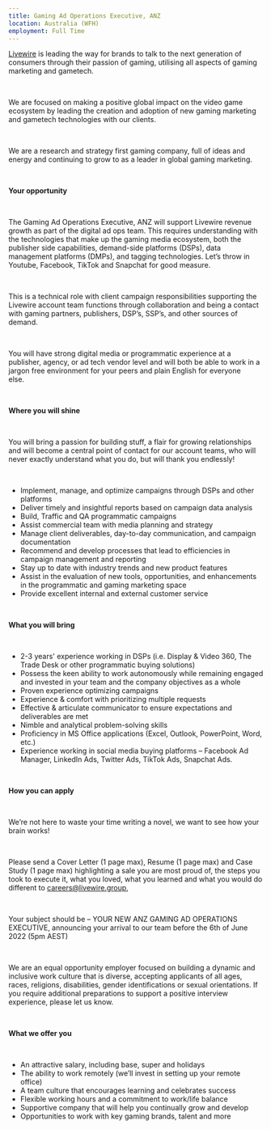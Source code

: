 ```yaml
---
title: Gaming Ad Operations Executive, ANZ
location: Australia (WFH)
employment: Full Time
---
```

[Livewire](https://livewire.group/) is leading the way for brands to talk to the next generation of consumers through their passion of gaming, utilising all aspects of gaming marketing and gametech. 

 

We are focused on making a positive global impact on the video game ecosystem by leading the creation and adoption of new gaming marketing and gametech technologies with our clients. 

 

We are a research and strategy first gaming company, full of ideas and energy and continuing to grow to as a leader in global gaming marketing.  

 

**Your opportunity** 

 

The Gaming Ad Operations Executive, ANZ will support Livewire revenue growth as part of the digital ad ops team. This requires understanding with the technologies that make up the gaming media ecosystem, both the publisher side capabilities, demand-side platforms (DSPs), data management platforms (DMPs), and tagging technologies. Let’s throw in Youtube, Facebook, TikTok and Snapchat for good measure. 

 

This is a technical role with client campaign responsibilities supporting the Livewire account team functions through collaboration and being a contact with gaming partners, publishers, DSP’s, SSP’s, and other sources of demand.  

 

You will have strong digital media or programmatic experience at a publisher, agency, or ad tech vendor level and will both be able to work in a jargon free environment for your peers and plain English for everyone else.   

  

**Where you will shine** 

 

You will bring a passion for building stuff, a flair for growing relationships and will become a central point of contact for our account teams, who will never exactly understand what you do, but will thank you endlessly!  

 

* Implement, manage, and optimize campaigns through DSPs and other platforms 
* Deliver timely and insightful reports based on campaign data analysis 
* Build, Traffic and QA programmatic campaigns 
* Assist commercial team with media planning and strategy 
* Manage client deliverables, day-to-day communication, and campaign documentation 
* Recommend and develop processes that lead to efficiencies in campaign management and reporting 
* Stay up to date with industry trends and new product features 
* Assist in the evaluation of new tools, opportunities, and enhancements in the programmatic and gaming marketing space 
* Provide excellent internal and external customer service 

 

**What you will bring** 

 

* 2-3 years' experience working in DSPs (i.e. Display & Video 360, The Trade Desk or other programmatic buying solutions) 
* Possess the keen ability to work autonomously while remaining engaged and invested in your team and the company objectives as a whole 
* Proven experience optimizing campaigns 
* Experience & comfort with prioritizing multiple requests 
* Effective & articulate communicator to ensure expectations and deliverables are met 
* Nimble and analytical problem-solving skills 
* Proficiency in MS Office applications (Excel, Outlook, PowerPoint, Word, etc.) 
* Experience working in social media buying platforms – Facebook Ad Manager, LinkedIn Ads, Twitter Ads, TikTok Ads, Snapchat Ads. 

 

**How you can apply** 

 

We’re not here to waste your time writing a novel, we want to see how your brain works!  

 

Please send a Cover Letter (1 page max), Resume (1 page max) and Case Study (1 page max) highlighting a sale you are most proud of, the steps you took to execute it, what you loved, what you learned and what you would do different to [careers@livewire.group](mailto:careers@livewire.group),  

 

Your subject should be – YOUR NEW ANZ GAMING AD OPERATIONS EXECUTIVE, announcing your arrival to our team before the 6th of June 2022 (5pm AEST) 

 

We are an equal opportunity employer focused on building a dynamic and inclusive work culture that is diverse, accepting applicants of all ages, races, religions, disabilities, gender identifications or sexual orientations. If you require additional preparations to support a positive interview experience, please let us know. 

 

**What we offer you** 

 

* An attractive salary, including base, super and holidays 
* The ability to work remotely (we’ll invest in setting up your remote office) 
* A team culture that encourages learning and celebrates success 
* Flexible working hours and a commitment to work/life balance 
* Supportive company that will help you continually grow and develop 
* Opportunities to work with key gaming brands, talent and more